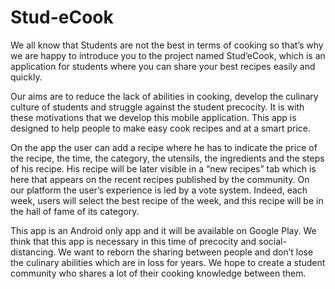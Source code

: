 # Stud-eCook

We all know that Students are not the best in terms of cooking so that’s why we are happy to introduce you to the project named Stud’eCook, which is an application for students where you can share your best recipes easily and quickly. 

Our aims are to reduce the lack of abilities in cooking, develop the culinary culture of students and struggle against the student precocity. It is with these motivations that we develop this mobile application. This app is designed to help people to make easy cook recipes and at a smart price.

On the app the user can add a recipe where he has to indicate the price of the recipe, the time, the category, the utensils, the ingredients and the steps of his recipe. His recipe will be later visible in a “new recipes” tab which is here that appears on the recent recipes published by the community.
On our platform the user’s experience is led by a vote system. Indeed, each week, users will select the best recipe of the week, and this recipe will be in the hall of fame of its category.

This app is an Android only app and it will be available on Google Play. 
We think that this app is necessary in this time of precocity and social-distancing. We want to reborn the sharing between people and don’t lose the culinary abilities which are in loss for years.
We hope to create a student community who shares a lot of their cooking knowledge between them.
